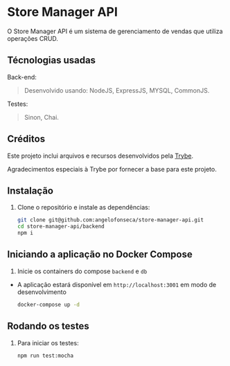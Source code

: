# Store Manager API

O Store Manager API é um sistema de gerenciamento de vendas que utiliza operações CRUD. 

## Técnologias usadas

Back-end:
> Desenvolvido usando: NodeJS, ExpressJS, MYSQL, CommonJS.

Testes:
> Sinon, Chai.

## Créditos

Este projeto inclui arquivos e recursos desenvolvidos pela [Trybe](https://www.betrybe.com/).

Agradecimentos especiais à Trybe por fornecer a base para este projeto.

## Instalação

1. Clone o repositório e instale as dependências:

   ```bash
   git clone git@github.com:angelofonseca/store-manager-api.git
   cd store-manager-api/backend
   npm i

## Iniciando a aplicação no Docker Compose

1. Inicie os containers do compose `backend` e `db`
   
 - A aplicação estará disponível em `http://localhost:3001` em modo de desenvolvimento
   
    ```bash
    docker-compose up -d
    
## Rodando os testes

1. Para iniciar os testes:

   ```bash
   npm run test:mocha

